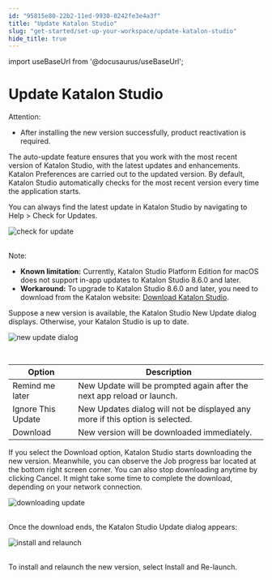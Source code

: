 ```yaml
---
id: "95815e80-22b2-11ed-9930-0242fe3e4a3f"
title: "Update Katalon Studio"
slug: "get-started/set-up-your-workspace/update-katalon-studio"
hide_title: true
---
```

import useBaseUrl from '@docusaurus/useBaseUrl';


# <a id="id" class="anchor_top_offset"/><a id="ariaid-title1" class="anchor_top_offset"/>Update <span xmlns="http://www.w3.org/1999/xhtml" className="ph">Katalon Studio</span> 

<div xmlns="http://www.w3.org/1999/xhtml" className="note attention note_attention"><span className="note__title">Attention:</span> <ul className="ul"><li className="li">After installing the new version successfully, product reactivation is required.</li></ul></div>
<p xmlns="http://www.w3.org/1999/xhtml" className="p">The auto-update feature ensures that you work with the most recent version of <span className="ph">Katalon Studio</span>, with the latest updates and enhancements. <span className="ph uicontrol">Katalon Preferences</span> are carried out to the updated version. By default, <span className="ph">Katalon Studio</span> automatically checks for the most recent version every time the application starts.</p> 
<p xmlns="http://www.w3.org/1999/xhtml" className="p">You can always find the latest update in <span className="ph">Katalon Studio</span> by navigating to <span className="ph uicontrol">Help</span> &gt; <span className="ph uicontrol">Check for Updates</span>.</p> 
<p xmlns="http://www.w3.org/1999/xhtml" className="p"><img className="image" src={useBaseUrl("https://github.com/katalon-studio/docs-images/raw/master/katalon-studio/docs/auto-updater/check%20for%20update.png")} width={350} alt="check for update" /><br /><br /></p> 
<div xmlns="http://www.w3.org/1999/xhtml" className="p"><div className="note note note_note"><span className="note__title">Note:</span> <ul className="ul"><li className="li"><strong className="ph b">Known limitation:</strong> Currently, Katalon Studio Platform Edition for macOS does not support in-app updates to Katalon Studio 8.6.0 and later.</li><li className="li"><strong className="ph b">Workaround:</strong> To upgrade to Katalon Studio 8.6.0 and later, you need to download from the Katalon website: <a className="xref j-external-link" href="https://katalon.com/download">Download Katalon Studio</a>.</li></ul></div></div>
<p xmlns="http://www.w3.org/1999/xhtml" className="p">Suppose a new version is available, the <span className="ph uicontrol">Katalon Studio New Update</span> dialog displays. Otherwise, your <span className="ph">Katalon Studio</span> is up to date.</p> 
<p xmlns="http://www.w3.org/1999/xhtml" className="p"><img className="image" src={useBaseUrl("https://github.com/katalon-studio/docs-images/raw/master/katalon-studio/docs/auto-updater/new%20update%20dialog.png")} width={500} alt="new update dialog" /><br /><br /></p> 
<table xmlns="http://www.w3.org/1999/xhtml" className="table anchor_top_offset" id="id__8813a272-a8b1-483d-a9d1-c3a6b453a815"><caption /><thead className="thead"><tr className><th className="entry anchor_top_offset" id="id__8813a272-a8b1-483d-a9d1-c3a6b453a815__entry__1">Option</th><th className="entry anchor_top_offset" id="id__8813a272-a8b1-483d-a9d1-c3a6b453a815__entry__2">Description</th></tr></thead><tbody className="tbody"><tr className><td className="entry" headers="id__8813a272-a8b1-483d-a9d1-c3a6b453a815__entry__1 id__8813a272-a8b1-483d-a9d1-c3a6b453a815__entry__2 "><span className="ph uicontrol">Remind me later</span></td><td className="entry" headers="id__8813a272-a8b1-483d-a9d1-c3a6b453a815__entry__1 id__8813a272-a8b1-483d-a9d1-c3a6b453a815__entry__2 ">New Update will be prompted again after the next app reload or launch.</td></tr><tr className><td className="entry" headers="id__8813a272-a8b1-483d-a9d1-c3a6b453a815__entry__1 id__8813a272-a8b1-483d-a9d1-c3a6b453a815__entry__2 "><span className="ph uicontrol">Ignore This Update</span></td><td className="entry" headers="id__8813a272-a8b1-483d-a9d1-c3a6b453a815__entry__1 id__8813a272-a8b1-483d-a9d1-c3a6b453a815__entry__2 "> <span className="ph uicontrol">New Updates</span> dialog will not be displayed any more if this option is selected.</td></tr><tr className><td className="entry" headers="id__8813a272-a8b1-483d-a9d1-c3a6b453a815__entry__1 id__8813a272-a8b1-483d-a9d1-c3a6b453a815__entry__2 "><span className="ph uicontrol">Download</span></td><td className="entry" headers="id__8813a272-a8b1-483d-a9d1-c3a6b453a815__entry__1 id__8813a272-a8b1-483d-a9d1-c3a6b453a815__entry__2 ">New version will be downloaded immediately.</td></tr></tbody></table> 
<p xmlns="http://www.w3.org/1999/xhtml" className="p">If you select the <span className="ph uicontrol">Download</span> option, <span className="ph">Katalon Studio</span> starts downloading the new version. Meanwhile, you can observe the <span className="ph uicontrol">Job progress</span> bar located at the bottom right screen corner. You can also stop downloading anytime by clicking <span className="ph uicontrol">Cancel</span>. It might take some time to complete the download, depending on your network connection.</p> 
<p xmlns="http://www.w3.org/1999/xhtml" className="p"><img className="image" src={useBaseUrl("https://github.com/katalon-studio/docs-images/raw/master/katalon-studio/docs/auto-updater/downloading%20process.png")} width={700} alt="downloading update" /><br /><br /></p> 
<p xmlns="http://www.w3.org/1999/xhtml" className="p">Once the download ends, the <span className="ph uicontrol">Katalon Studio Update</span> dialog appears:</p> 
<p xmlns="http://www.w3.org/1999/xhtml" className="p"><img className="image" src={useBaseUrl("https://github.com/katalon-studio/docs-images/raw/master/katalon-studio/docs/auto-updater/Install%20and%20relaunch.png")} width={350} alt="install and relaunch" /><br /><br /></p> 
<p xmlns="http://www.w3.org/1999/xhtml" className="p">To install and relaunch the new version, select <span className="ph uicontrol">Install and Re-launch</span>.</p> 
